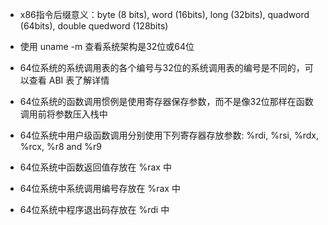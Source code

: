 
- x86指令后缀意义：byte (8 bits), word (16bits), long (32bits), quadword (64bits), double quedword (128bits)

- 使用 uname -m 查看系统架构是32位或64位

- 64位系统的系统调用表的各个编号与32位的系统调用表的编号是不同的，可以查看 ABI 表了解详情

- 64位系统的函数调用惯例是使用寄存器保存参数，而不是像32位那样在函数调用前将参数压入栈中

- 64位系统中用户级函数调用分别使用下列寄存器存放参数: %rdi, %rsi, %rdx, %rcx, %r8 and %r9

- 64位系统中函数返回值存放在 %rax 中

- 64位系统中系统调用编号存放在 %rax 中

- 64位系统中程序退出码存放在 %rdi 中

